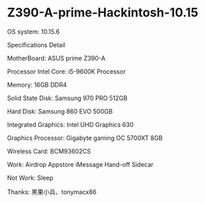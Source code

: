 # Z390-A-prime-Hackintosh-10.15

OS system: 10.15.6

Specifications Detail

MotherBoard: ASUS prime Z390-A 

Processor Intel Core: i5-9600K Processor

Memory: 16GB DDR4

Solid State Disk: Samsung 970 PRO 512GB

Hard Disk: Samsung 860 EVO 500GB

Integrated Graphics: Intel UHD Graphics 630

Graphics Processor: Gigabyte gaming OC 5700XT 8GB

Wireless Card: BCM93602CS

Work: Airdrop Appstore iMessage Hand-off Sidecar

Not Work: Sleep

Thanks: 黑果小兵、tonymacx86
